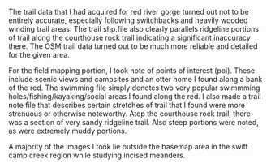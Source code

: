 The trail data that I had acquired for red river gorge turned out not to be entirely accurate, especially following switchbacks and heavily wooded winding trail areas. The trail shp.file also clearly parallels ridgeline portions of trail along the courthouse rock trail indicating a significant inaccuracy there. The OSM trail data turned out to be much more reliable and detailed for the given area.

For the field mapping portion, I took note of points of interest (poi). These include scenic views and campsites and an otter home I found along a bank of the red.  The swimming file simply denotes two very popular swimmming holes/fishing/kayaking/social areas I found along the red. I also made a trail note file that describes certain stretches of trail that I found were more strenuous or otherwise noteworthy. Atop the courthouse rock trail, there was a section of very sandy ridgeline trail. Also steep portions were noted, as were extremely muddy portions.

A majority of the images I took lie outside the basemap area in the swift camp creek region while studying incised meanders.
